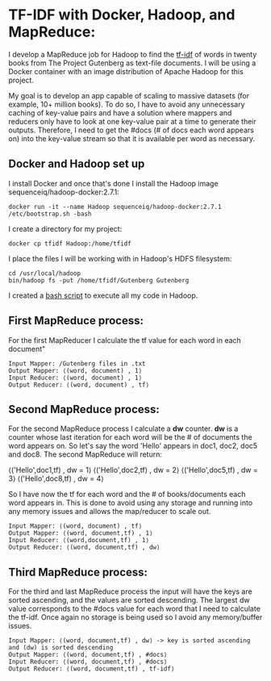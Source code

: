 # TF-IDF with Docker, Hadoop, and MapReduce:

I develop a MapReduce job for Hadoop to find the <a href="https://en.wikipedia.org/wiki/Tf%E2%80%93idf">tf-idf</a> of words in twenty books from The Project Gutenberg as text-file documents. I will be using a Docker container with an image distribution of Apache Hadoop for this project.

My goal is to develop an app capable of scaling to massive datasets (for example, 10+ million books). To do so, I have to avoid any unnecessary caching of key-value pairs and have a solution where mappers and reducers only have to look at one key-value pair at a time to generate their outputs. Therefore, I need to get the #docs (# of docs each word appears on) into the key-value stream so that it is available per word as necessary.

## Docker and Hadoop set up

I install Docker and once that's done I install the Hadoop image sequenceiq/hadoop-docker:2.7.1:
```
docker run -it --name Hadoop sequenceiq/hadoop-docker:2.7.1 /etc/bootstrap.sh -bash
```
I create a directory for my project:
```
docker cp tfidf Hadoop:/home/tfidf
```
I place the files I will be working with in Hadoop's HDFS filesystem:
```
cd /usr/local/hadoop
bin/hadoop fs -put /home/tfidf/Gutenberg Gutenberg
```
I created a <a href="https://github.com/jonaac/Hadoop-MapReduce-tfidf/tree/master/src">bash script</a> to execute all my code in Hadoop.

## First MapReduce process:
For the first MapReducer I calculate the tf value for each word in each document"
```
Input Mapper: /Gutenberg files in .txt
Output Mapper: ⟨(word, document) , 1⟩
Input Reducer: ⟨(word, document) , 1⟩
Output Reducer: ⟨(word, document) , tf⟩
```

## Second MapReduce process:
For the second MapReduce process I calculate a <b>dw</b> counter. <b>dw</b> is a counter whose last iteration for each word will be the # of documents the word appears on. So let's say the word 'Hello' appears in doc1, doc2, doc5 and doc8. The second MapReduce will return:

⟨('Hello',doc1,tf) , dw = 1⟩
⟨('Hello',doc2,tf) , dw = 2⟩
⟨('Hello',doc5,tf) , dw = 3⟩
⟨('Hello',doc8,tf) , dw = 4⟩

So I have now the tf for each word and the # of books/documents each word appears in. This is done to avoid using any storage and running into any memory issues and allows the map/reducer to scale out. 

```
Input Mapper: ⟨(word, document) , tf⟩
Output Mapper: ⟨(word, document,tf) , 1⟩
Input Reducer: ⟨(word,document,tf) , 1⟩
Output Reducer: ⟨(word, document,tf) , dw⟩
```

## Third MapReduce process:
For the third and last MapReduce process the input will have the keys are sorted ascending, and the values are sorted descending. The largest dw value corresponds to the #docs value for each word that I need to calculate the tf-idf. Once again no storage is being used so I avoid any memory/buffer issues.
```
Input Mapper: ⟨(word, document,tf) , dw⟩ -> key is sorted ascending and (dw) is sorted descending
Output Mapper: ⟨(word, document,tf) , #docs⟩
Input Reducer: ⟨(word, document,tf) , #docs⟩
Output Reducer: ⟨(word, document,tf) , tf-idf⟩
```

